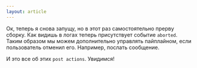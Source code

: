 ```yaml
---
layout: article
---
```

Ок, теперь я снова запущу, но в этот раз самостоятельно прерву сборку. Как видишь в логах теперь присутствует событие `aborted`. Таким образом мы можем дополнительно управлять пайплайном, если  пользователь отменил его. Например, послать сообщение.

И это все об этих `post actions`. Увидимся!
